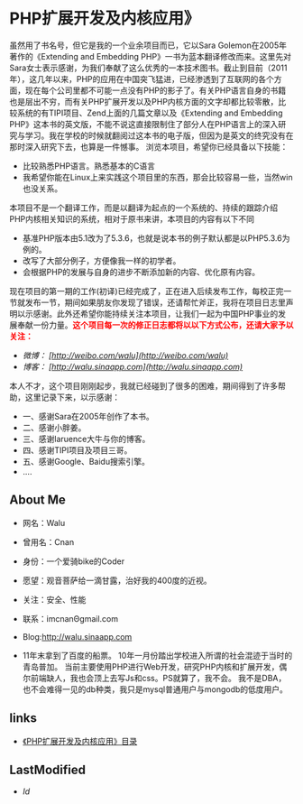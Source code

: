 # PHP扩展开发及内核应用》 

虽然用了书名号，但它是我的一个业余项目而已，它以Sara Golemon在2005年著作的《Extending and Embedding PHP》一书为蓝本翻译修改而来。这里先对Sara女士表示感谢，为我们奉献了这么优秀的一本技术图书。截止到目前（2011年），这几年以来，PHP的应用在中国突飞猛进，已经渗透到了互联网的各个方面，现在每个公司里都不可能一点没有PHP的影子了。有关PHP语言自身的书籍也是层出不穷，而有关PHP扩展开发以及PHP内核方面的文字却都比较零散，比较系统的有TIPI项目、Zend上面的几篇文章以及《Extending and Embedding PHP》这本书的英文版，不能不说这直接限制住了部分人在PHP语言上的深入研究与学习。我在学校的时候就翻阅过这本书的电子版，但因为是英文的终究没有在那时深入研究下去，也算是一件憾事。
浏览本项目，希望你已经具备以下技能：

   * 比较熟悉PHP语言。熟悉基本的C语言
   * 我希望你能在Linux上来实践这个项目里的东西，那会比较容易一些，当然win也没关系。

本项目不是一个翻译工作，而是以翻译为起点的一个系统的、持续的跟踪介绍PHP内核相关知识的系统，相对于原书来讲，本项目的内容有以下不同
   * 基准PHP版本由5.1改为了5.3.6，也就是说本书的例子默认都是以PHP5.3.6为例的。
   * 改写了大部分例子，方便像我一样的初学者。
   * 会根据PHP的发展与自身的进步不断添加新的内容、优化原有内容。

现在项目的第一期的工作(初译)已经完成了，正在进入后续发布工作，每校正完一节就发布一节，期间如果朋友你发现了错误，还请帮忙斧正，我将在项目日志里声明以示感谢。此外还希望你能持续关注本项目，让我们一起为中国PHP事业的发展奉献一份力量。<span style="color:red;font-weight:bold;">这个项目每一次的修正日志都将以以下方式公布，还请大家予以关注：</span>
   * *微博： [http://weibo.com/walu](http://weibo.com/walu)*
   * *博客： [http://walu.sinaapp.com](http://walu.sinaapp.com)*

本人不才，这个项目刚刚起步，我就已经碰到了很多的困难，期间得到了许多帮助，这里记录下来，以示感谢：
   * 一、感谢Sara在2005年创作了本书。
   * 二、感谢小胖姜。
   * 三、感谢laruence大牛与你的博客。
   * 四、感谢TIPI项目及项目三哥。
   * 五、感谢Google、Baidu搜索引擎。
   * ....

## About Me
   * 网名：Walu
   * 曾用名：Cnan
   * 身份：一个爱骑bike的Coder
   * 愿望：观音菩萨给一滴甘露，治好我的400度的近视。
   * 关注：安全、性能
   * 联系：imcnanΘgmail.com
   * Blog:http://walu.sinaapp.com

   * 11年末拿到了百度的船票。
    10年一月份踏出学校进入所谓的社会混迹于当时的青岛普加。 
    当前主要使用PHP进行Web开发，研究PHP内核和扩展开发，偶尔前端缺人，我也会顶上去写Js和css。PS就算了，我不会。 
    我不是DBA，也不会难得一见的db种类，我只是mysql普通用户与mongodb的低度用户。 


## links
   * [《PHP扩展开发及内核应用》目录](<preface.md>)

## LastModified 
   * $Id$
